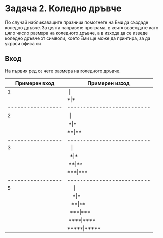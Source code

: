 # Задача 2. Коледно дръвче
По случай наближаващите празници помогнете на Еми да създаде коледно дръвче. За целта направете програма, в която въвеждате като цяло число размера на коледното дръвче, а в изхода да се изведе коледно дръвче от символи, което Еми ще може да принтира, за да украси офиса си.

## Вход
На първия ред се чете размера на коледното дръвче.

| Примерен вход   | Примерен изход           |
|-----------------|--------------------------|
| 1               |  &nbsp;\|                       |
|                 | \*\|\*                    |
|-----------------|--------------------------|
| 2               |  &nbsp; \|                      |
|                 | &nbsp;\*\|\*                    |
|                 | \*\*\|\*\*                |
|-----------------|--------------------------|
| 3               | &nbsp;&nbsp;&nbsp;\|                     |
|                 | &nbsp;&nbsp;\*\|\*                   |
|                 | &nbsp;*\*\|\*\*               |
|                 | \*\*\*\|\*\*\*            |
|-----------------|--------------------------|
| 5               |      &nbsp;&nbsp;&nbsp;&nbsp;&nbsp;\|                   |
|                 |     &nbsp;&nbsp;&nbsp;&nbsp;\*\|\*                 |
|                 |    &nbsp;&nbsp;&nbsp;*\*\|\*\*|
|                 |  &nbsp;&nbsp;*\*\*\|\*\*\*|
|                 |   &nbsp;\*\*\*\*\|\*\*\*\*|
|                 | \*\*\*\*\*\|\*\*\*\*\* |
